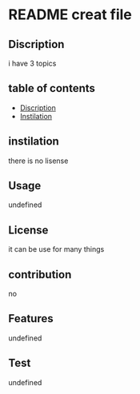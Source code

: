# README creat file
  ## Discription
  i have 3 topics
  ## table of contents
  - [Discription](#discription)
  - [Instilation](#instilation)
  ## instilation
  there is no lisense
  ## Usage
  undefined
  ## License
  it can be use for many things 
  ## contribution
  no
  ## Features
  undefined
  ## Test
  undefined

  
  

